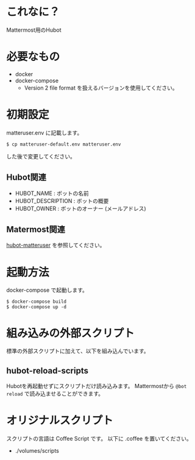 # これなに？

Mattermost用のHubot

# 必要なもの

* docker
* docker-compose
    * Version 2 file format を扱えるバージョンを使用してください。

# 初期設定

matteruser.env に記載します。

    $ cp matteruser-default.env matteruser.env

した後で変更してください。

## Hubot関連

* HUBOT_NAME : ボットの名前
* HUBOT_DESCRIPTION : ボットの概要
* HUBOT_OWNER : ボットのオーナー (メールアドレス)

## Matermost関連

[hubot-matteruser](https://www.npmjs.com/package/hubot-matteruser) を参照してください。

# 起動方法

docker-compose で起動します。

    $ docker-compose build
    $ docker-compose up -d

# 組み込みの外部スクリプト

標準の外部スクリプトに加えて、以下を組み込んでいます。

## hubot-reload-scripts

Hubotを再起動せずにスクリプトだけ読み込みます。
Mattermostから `@bot reload` で読み込ませることができます。

# オリジナルスクリプト

スクリプトの言語は Coffee Script です。
以下に .coffee を置いてください。

* ./volumes/scripts

